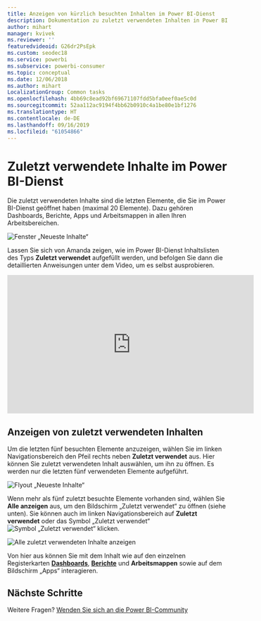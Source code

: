 ```yaml
---
title: Anzeigen von kürzlich besuchten Inhalten im Power BI-Dienst
description: Dokumentation zu zuletzt verwendeten Inhalten in Power BI
author: mihart
manager: kvivek
ms.reviewer: ''
featuredvideoid: G26dr2PsEpk
ms.custom: seodec18
ms.service: powerbi
ms.subservice: powerbi-consumer
ms.topic: conceptual
ms.date: 12/06/2018
ms.author: mihart
LocalizationGroup: Common tasks
ms.openlocfilehash: 4bb69c8ead92bf69671107fdd5bfa0eef0ae5c0d
ms.sourcegitcommit: 52aa112ac9194f4bb62b0910c4a1be80e1bf1276
ms.translationtype: HT
ms.contentlocale: de-DE
ms.lasthandoff: 09/16/2019
ms.locfileid: "61054866"
---
```

# <a name="recent-content-in-power-bi-service"></a>**Zuletzt verwendete** Inhalte im Power BI-Dienst
Die zuletzt verwendeten Inhalte sind die letzten Elemente, die Sie im Power BI-Dienst geöffnet haben (maximal 20 Elemente).  Dazu gehören Dashboards, Berichte, Apps und Arbeitsmappen in allen Ihren Arbeitsbereichen.

![Fenster „Neueste Inhalte“](./media/end-user-recent/power-bi-recent-screen.png)

Lassen Sie sich von Amanda zeigen, wie im Power BI-Dienst Inhaltslisten des Typs **Zuletzt verwendet** aufgefüllt werden, und befolgen Sie dann die detaillierten Anweisungen unter dem Video, um es selbst ausprobieren.

<iframe width="560" height="315" src="https://www.youtube.com/embed/G26dr2PsEpk" frameborder="0" allowfullscreen></iframe>

## <a name="display-recent-content"></a>Anzeigen von zuletzt verwendeten Inhalten
Um die letzten fünf besuchten Elemente anzuzeigen, wählen Sie im linken Navigationsbereich den Pfeil rechts neben **Zuletzt verwendet** aus.  Hier können Sie zuletzt verwendeten Inhalt auswählen, um ihn zu öffnen. Es werden nur die letzten fünf verwendeten Elemente aufgeführt.

![Flyout „Neueste Inhalte“](./media/end-user-recent/power-bi-recent-flyout-new.png)

Wenn mehr als fünf zuletzt besuchte Elemente vorhanden sind, wählen Sie **Alle anzeigen** aus, um den Bildschirm „Zuletzt verwendet“ zu öffnen (siehe unten). Sie können auch im linken Navigationsbereich auf **Zuletzt verwendet** oder das Symbol „Zuletzt verwendet“ ![Symbol „Zuletzt verwendet“](./media/end-user-recent/power-bi-recent-icon.png) klicken.

![Alle zuletzt verwendeten Inhalte anzeigen](./media/end-user-recent/power-bi-recent-list.png)

Von hier aus können Sie mit dem Inhalt wie auf den einzelnen Registerkarten [**Dashboards**](end-user-dashboards.md), [**Berichte**](end-user-reports.md) und **Arbeitsmappen** sowie auf dem <!--[**Apps**](end-user-apps.md)--> Bildschirm „Apps“ interagieren.

## <a name="next-steps"></a>Nächste Schritte
<!--[Power BI service Apps](end-user-apps.md)-->

Weitere Fragen? [Wenden Sie sich an die Power BI-Community](http://community.powerbi.com/)

